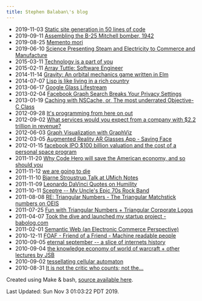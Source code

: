 ```yaml
---
title: Stephen Balaban\'s blog
---
```


* 2019-11-03 [Static site generation in 50 lines of code](http://stephenbalaban.com/static-site-generation-in-50-lines-of-make/)
* 2019-09-11 [Assembling the B-25 Mitchell bomber, 1942](http://stephenbalaban.com/assembling-the-b-25-mitchell-bomber-1942/)
* 2019-08-25 [Memento mori](http://stephenbalaban.com/memento-mori/)
* 2019-06-10 [Science Presenting Steam and Electricity to Commerce and Manufacture](http://stephenbalaban.com/science-presenting-steam-and-electricity-to-commerce-and-manufacture/)
* 2015-03-11 [Technology is a part of you](http://stephenbalaban.com/technology-is-a-part-of-you/)
* 2015-02-11 [Array Tuttle: Software Engineer](http://stephenbalaban.com/array-tuttle-software-engineer/)
* 2014-11-14 [Gravity: An orbital mechanics game written in Elm](http://stephenbalaban.com/gravity-orbital-mechanics-game-written-elm/)
* 2014-07-07 [Lisp is like living in a rich country](http://stephenbalaban.com/lisp-living-rich-country-poor/)
* 2013-06-17 [Google Glass Lifestream](http://stephenbalaban.com/google-glass-lifestream/)
* 2013-02-04 [Facebook Graph Search Breaks Your Privacy Settings](http://stephenbalaban.com/facebook-graph-search-breaks-your-privacy-settings/)
* 2013-01-19 [Caching with NSCache, or, The most underrated Objective-C Class](http://stephenbalaban.com/caching-with-nscache-the-most-underrated-objective-c-class/)
* 2012-09-28 [It's programming from here on out](http://stephenbalaban.com/programming-from-here-on-out/)
* 2012-09-02 [What services would you expect from a company with $2.2 trillion in revenue?](http://stephenbalaban.com/what-services-would-you-expect-from-a-company-with-2-2-trillion-in-revenue/)
* 2012-06-03 [Graph Visualization with GraphViz](http://stephenbalaban.com/graph-visualization-with-graphviz/)
* 2012-03-05 [Augmented Reality AR Glasses App - Saving Face](http://stephenbalaban.com/augmented-reality-ar-glasses-app-saving-face/)
* 2012-01-15 [facebook IPO $100 billion valuation and the cost of a personal space program](http://stephenbalaban.com/facebook-ipo-100-billion-valuation-cost-personal-space-program/)
* 2011-11-20 [Why Code Hero will save the American economy, and so should you](http://stephenbalaban.com/code-hero-will-save-the-american-economy/)
* 2011-11-12 [we are going to die](http://stephenbalaban.com/we-are-going-to-die/)
* 2011-11-10 [Bjarne Stroustrup Talk at UMich Notes](http://stephenbalaban.com/bjarne-stroustrup-umich-talk-note/)
* 2011-11-09 [Leonardo DaVinci Quotes on Humility](http://stephenbalaban.com/leonardo-davinci-quotes-humility/)
* 2011-10-11 [Sceptre -- My Uncle's Epic 70s Rock Band](http://stephenbalaban.com/sceptre-my-uncles-epic-70s-rock-band/)
* 2011-08-08 [RE: Triangular Numbers - The Triangular Matchstick numbers on OEIS](http://stephenbalaban.com/re-triangular-numbers-triangular-matchstick-numbers-oeis/)
* 2011-07-25 [Fun with Triangular Numbers + Triangular Corporate Logos](http://stephenbalaban.com/triangular-numbers-arrays-edges-triangle-corporate-logo/)
* 2011-04-07 [Took the dive and launched my startup project - babolog.com](http://stephenbalaban.com/dive-launched-startup-project-babolog-com/)
* 2011-02-01 [Semantic Web (an Electronic Commerce Perspective)](http://stephenbalaban.com/semantic-web-overview-an-electronic-commerce-perspective/)
* 2010-12-11 [FOAF - Friend of a Friend - Machine readable people](http://stephenbalaban.com/foaf-friend-friend-machine-readable-people/)
* 2010-09-05 [eternal september -- a slice of internets history](http://stephenbalaban.com/eternal-september-a-slice-of-internets-history/)
* 2010-09-04 [the knowledge economy of world of warcraft + other lectures by JSB](http://stephenbalaban.com/the-knowledge-economy-of-world-of-warcraft-other-lectures-by-jsb/)
* 2010-09-02 [tessellating cellular automaton](http://stephenbalaban.com/tessellating-cellular-automaton/)
* 2010-08-31 [It is not the critic who counts; not the...](http://stephenbalaban.com/it-is-not-the-critic-who-counts-not-the/)

Created using Make & bash, <a href="https://github.com/stephenbalaban/stephenbalaban.com">source available here</a>.

Last Updated: Sun Nov  3 01:03:22 PDT 2019.
